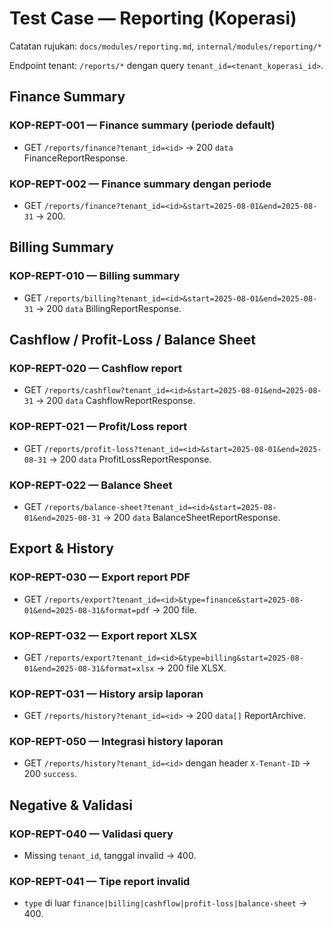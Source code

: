 # Test Case — Reporting (Koperasi)

Catatan rujukan: `docs/modules/reporting.md`, `internal/modules/reporting/*`

Endpoint tenant: `/reports/*` dengan query `tenant_id=<tenant_koperasi_id>`.

## Finance Summary

### KOP-REPT-001 — Finance summary (periode default)
- GET `/reports/finance?tenant_id=<id>` → 200 `data` FinanceReportResponse.

### KOP-REPT-002 — Finance summary dengan periode
- GET `/reports/finance?tenant_id=<id>&start=2025-08-01&end=2025-08-31` → 200.

## Billing Summary

### KOP-REPT-010 — Billing summary
- GET `/reports/billing?tenant_id=<id>&start=2025-08-01&end=2025-08-31` → 200 `data` BillingReportResponse.

## Cashflow / Profit-Loss / Balance Sheet

### KOP-REPT-020 — Cashflow report
- GET `/reports/cashflow?tenant_id=<id>&start=2025-08-01&end=2025-08-31` → 200 `data` CashflowReportResponse.

### KOP-REPT-021 — Profit/Loss report
- GET `/reports/profit-loss?tenant_id=<id>&start=2025-08-01&end=2025-08-31` → 200 `data` ProfitLossReportResponse.

### KOP-REPT-022 — Balance Sheet
- GET `/reports/balance-sheet?tenant_id=<id>&start=2025-08-01&end=2025-08-31` → 200 `data` BalanceSheetReportResponse.

## Export & History

### KOP-REPT-030 — Export report PDF
- GET `/reports/export?tenant_id=<id>&type=finance&start=2025-08-01&end=2025-08-31&format=pdf` → 200 file.

### KOP-REPT-032 — Export report XLSX
- GET `/reports/export?tenant_id=<id>&type=billing&start=2025-08-01&end=2025-08-31&format=xlsx` → 200 file XLSX.

### KOP-REPT-031 — History arsip laporan
- GET `/reports/history?tenant_id=<id>` → 200 `data[]` ReportArchive.

### KOP-REPT-050 — Integrasi history laporan
- GET `/reports/history?tenant_id=<id>` dengan header `X-Tenant-ID` → 200 `success`.

## Negative & Validasi

### KOP-REPT-040 — Validasi query
- Missing `tenant_id`, tanggal invalid → 400.

### KOP-REPT-041 — Tipe report invalid
- `type` di luar `finance|billing|cashflow|profit-loss|balance-sheet` → 400.
